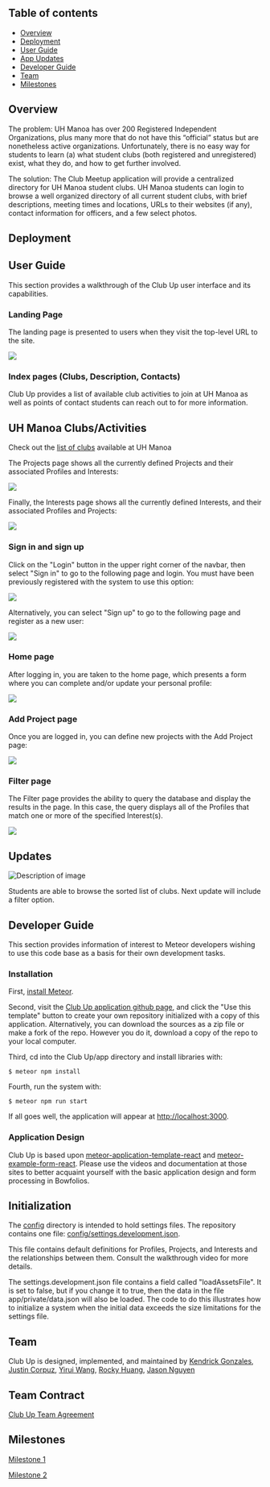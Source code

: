 ## Table of contents

* [Overview](#overview)
* [Deployment](#deployment)
* [User Guide](#user-guide)
* [App Updates](#updates)
* [Developer Guide](#developer-guide)
* [Team](#team)
* [Milestones](#milestones)

## Overview

The problem: UH Manoa has over 200 Registered Independent Organizations, plus many more that do not have this “official” status but are nonetheless active organizations. Unfortunately, there is no easy way for students to learn (a) what student clubs (both registered and unregistered) exist, what they do, and how to get further involved.

The solution: The Club Meetup application will provide a centralized directory for UH Manoa student clubs. UH Manoa students can login to browse a well organized directory of all current student clubs, with brief descriptions, meeting times and locations, URLs to their websites (if any), contact information for officers, and a few select photos.

## Deployment

## User Guide

This section provides a walkthrough of the Club Up user interface and its capabilities.

### Landing Page

The landing page is presented to users when they visit the top-level URL to the site.

![](images/landing-page.png)

### Index pages (Clubs, Description, Contacts)

Club Up provides a list of available club activities to join at UH Manoa as well as points of contact students can reach out to for more information.

## UH Manoa Clubs/Activities

Check out the [list of clubs](https://clubmeetup.github.io/clublist/) available at UH Manoa

The Projects page shows all the currently defined Projects and their associated Profiles and Interests:

![](images/projects-page.png)

Finally, the Interests page shows all the currently defined Interests, and their associated Profiles and Projects:

![](images/interests-page.png)


### Sign in and sign up

Click on the "Login" button in the upper right corner of the navbar, then select "Sign in" to go to the following page and login. You must have been previously registered with the system to use this option:

![](images/signin-page.png)

Alternatively, you can select "Sign up" to go to the following page and register as a new user:

![](images/signup-page.png)

### Home page

After logging in, you are taken to the home page, which presents a form where you can complete and/or update your personal profile:

![](images/home-page.png)

### Add Project page

Once you are logged in, you can define new projects with the Add Project page:

![](images/add-project-page.png)


### Filter page

The Filter page provides the ability to query the database and display the results in the page. In this case, the query displays all of the Profiles that match one or more of the specified Interest(s).

![](images/filter-page.png)

## Updates
<img src="Update Club List.png" alt="Description of image">

Students are able to browse the sorted list of clubs. Next update will include a filter option.

## Developer Guide

This section provides information of interest to Meteor developers wishing to use this code base as a basis for their own development tasks.

### Installation

First, [install Meteor](https://www.meteor.com/install).

Second, visit the [Club Up application github page](https://github.com/), and click the "Use this template" button to create your own repository initialized with a copy of this application. Alternatively, you can download the sources as a zip file or make a fork of the repo.  However you do it, download a copy of the repo to your local computer.

Third, cd into the Club Up/app directory and install libraries with:

```
$ meteor npm install
```

Fourth, run the system with:

```
$ meteor npm run start
```

If all goes well, the application will appear at [http://localhost:3000](http://localhost:3000).

### Application Design

Club Up is based upon [meteor-application-template-react](https://ics-software-engineering.github.io/meteor-application-template-react/) and [meteor-example-form-react](https://ics-software-engineering.github.io/meteor-example-form-react/). Please use the videos and documentation at those sites to better acquaint yourself with the basic application design and form processing in Bowfolios.


## Initialization

The [config](https://github.com/bowfolios/bowfolios/tree/main/config) directory is intended to hold settings files.  The repository contains one file: [config/settings.development.json](https://github.com/bowfolios/bowfolios/blob/main/config/settings.development.json).

This file contains default definitions for Profiles, Projects, and Interests and the relationships between them. Consult the walkthrough video for more details.

The settings.development.json file contains a field called "loadAssetsFile". It is set to false, but if you change it to true, then the data in the file app/private/data.json will also be loaded.  The code to do this illustrates how to initialize a system when the initial data exceeds the size limitations for the settings file.



## Team

Club Up is designed, implemented, and maintained by [Kendrick Gonzales](https://kendrick-g.github.io/), [Justin Corpuz](https://justkcorp.github.io/), [Yirui Wang](https://yiruiwang0518.github.io/), [Rocky Huang](https://rucny.github.io/), [Jason Nguyen](https://jknguyen2003.github.io/)

## Team Contract

[Club Up Team Agreement](https://clubmeetup.github.io/Contract/)

## Milestones

[Milestone 1](https://github.com/orgs/clubmeetup/projects/1)

[Milestone 2](https://github.com/orgs/clubmeetup/projects/2/views/1)
